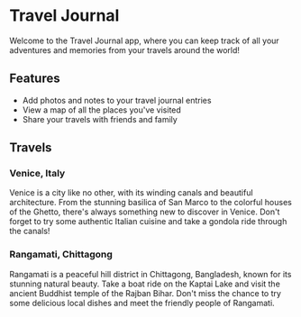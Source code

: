 # Travel Journal

Welcome to the Travel Journal app, where you can keep track of all your adventures and memories from your travels around the world!

## Features

- Add photos and notes to your travel journal entries
- View a map of all the places you've visited
- Share your travels with friends and family

## Travels

### Venice, Italy

Venice is a city like no other, with its winding canals and beautiful architecture. From the stunning basilica of San Marco to the colorful houses of the Ghetto, there's always something new to discover in Venice. Don't forget to try some authentic Italian cuisine and take a gondola ride through the canals!

### Rangamati, Chittagong

Rangamati is a peaceful hill district in Chittagong, Bangladesh, known for its stunning natural beauty. Take a boat ride on the Kaptai Lake and visit the ancient Buddhist temple of the Rajban Bihar. Don't miss the chance to try some delicious local dishes and meet the friendly people of Rangamati.
